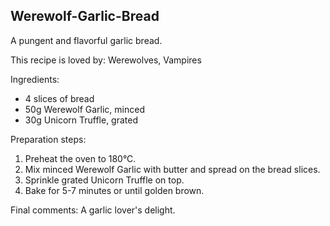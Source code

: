 ## Werewolf-Garlic-Bread
A pungent and flavorful garlic bread.

This recipe is loved by: Werewolves, Vampires

Ingredients:

* 4 slices of bread
* 50g Werewolf Garlic, minced
* 30g Unicorn Truffle, grated

Preparation steps:

1. Preheat the oven to 180°C.
2. Mix minced Werewolf Garlic with butter and spread on the bread slices.
3. Sprinkle grated Unicorn Truffle on top.
4. Bake for 5-7 minutes or until golden brown.

Final comments: A garlic lover's delight.


